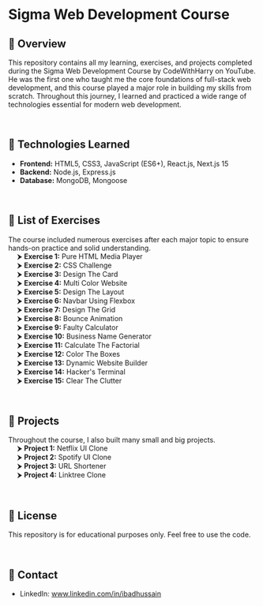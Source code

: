# Sigma Web Development Course
## 🚀 Overview
This repository contains all my learning, exercises, and projects completed during the Sigma Web Development Course by CodeWithHarry on YouTube. He was the first one who taught me the core foundations of full-stack web development, and this course played a major role in building my skills from scratch.
Throughout this journey, I learned and practiced a wide range of technologies essential for modern web development.

<br>

## 🚀 Technologies Learned
- **Frontend:** HTML5, CSS3, JavaScript (ES6+), React.js, Next.js 15
- **Backend:** Node.js, Express.js
- **Database:** MongoDB, Mongoose

<br>

## 🚀 List of Exercises
The course included numerous exercises after each major topic to ensure hands-on practice and solid understanding.
<br>
&emsp; ⮞ **Exercise 1:** Pure HTML Media Player
<br>
&emsp; ⮞ **Exercise 2:** CSS Challenge
<br>
&emsp; ⮞ **Exercise 3:** Design The Card
<br>
&emsp; ⮞ **Exercise 4:** Multi Color Website
<br>
&emsp; ⮞ **Exercise 5:** Design The Layout
<br>
&emsp; ⮞ **Exercise 6:** Navbar Using Flexbox
<br>
&emsp; ⮞ **Exercise 7:** Design The Grid
<br>
&emsp; ⮞ **Exercise 8:** Bounce Animation
<br>
&emsp; ⮞ **Exercise 9:** Faulty Calculator
<br>
&emsp; ⮞ **Exercise 10:** Business Name Generator
<br>
&emsp; ⮞ **Exercise 11:** Calculate The Factorial
<br>
&emsp; ⮞ **Exercise 12:** Color The Boxes
<br>
&emsp; ⮞ **Exercise 13:** Dynamic Website Builder
<br>
&emsp; ⮞ **Exercise 14:** Hacker's Terminal
<br>
&emsp; ⮞ **Exercise 15:** Clear The Clutter

<br>

## 🚀 Projects
Throughout the course, I also built many small and big projects.
<br>
&emsp; ⮞ **Project 1:** Netflix UI Clone
<br>
&emsp; ⮞ **Project 2:** Spotify UI Clone
<br>
&emsp; ⮞ **Project 3:** URL Shortener
<br>
&emsp; ⮞ **Project 4:** Linktree Clone

<br>

## 🚀 License
This repository is for educational purposes only. Feel free to use the code.

<br>

## 🚀 Contact
- LinkedIn: www.linkedin.com/in/ibadhussain